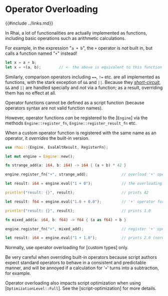 Operator Overloading
===================

{{#include ../links.md}}

In Rhai, a lot of functionalities are actually implemented as functions, including basic operations
such as arithmetic calculations.

For example, in the expression "`a + b`", the `+` operator is _not_ built in, but calls a function named "`+`" instead!

```rust
let x = a + b;
let x = +(a, b);        // <- the above is equivalent to this function call
```

Similarly, comparison operators including `==`, `!=` etc. are all implemented as functions,
with the stark exception of `&&` and `||`. Because they [_short-circuit_]({{rootUrl}}/language/logic.md#boolean-operators),
`&&` and `||` are handled specially and _not_ via a function; as a result, overriding them has no effect at all.

Operator functions cannot be defined as a script function (because operators syntax are not valid function names).

However, operator functions _can_ be registered to the [`Engine`] via the methods
`Engine::register_fn`, `Engine::register_result_fn` etc.

When a custom operator function is registered with the same name as an operator, it _overrides_ the built-in version.

```rust
use rhai::{Engine, EvalAltResult, RegisterFn};

let mut engine = Engine::new();

fn strange_add(a: i64, b: i64) -> i64 { (a + b) * 42 }

engine.register_fn("+", strange_add);               // overload '+' operator for two integers!

let result: i64 = engine.eval("1 + 0");             // the overloading version is used

println!("result: {}", result);                     // prints 42

let result: f64 = engine.eval("1.0 + 0.0");         // '+' operator for two floats not overloaded

println!("result: {}", result);                     // prints 1.0

fn mixed_add(a: i64, b: f64) -> f64 { (a as f64) + b }

engine.register_fn("+", mixed_add);                 // register '+' operator for an integer and a float

let result: i64 = engine.eval("1 + 1.0");           // prints 2.0 (normally an error)
```

Normally, use operator overloading for [custom types] only.

Be very careful when overriding built-in operators because script authors expect standard operators to behave in a
consistent and predictable manner, and will be annoyed if a calculation for '`+`' turns into a subtraction, for example.

Operator overloading also impacts script optimization when using [`OptimizationLevel::Full`].
See the [script-optimization] for more details.
